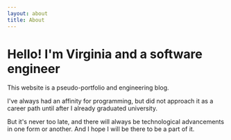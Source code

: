 ```yaml
---
layout: about
title: About
---
```


# Hello! I'm Virginia and a software engineer

This website is a pseudo-portfolio and engineering blog.

I've always had an affinity for programming, but did not approach it as a career path until after I already graduated university.

But it's never too late, and there will always be technological advancements in one form or another. And I hope I will be there to be a part of it.